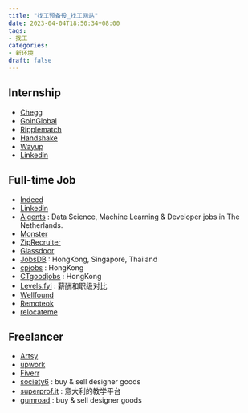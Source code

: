 ```yaml
---
title: "找工预备役_找工网站"
date: 2023-04-04T18:50:34+08:00
tags:
- 找工
categories:
- 新环境
draft: false
---
```

## Internship
- [Chegg](https://www.internships.com/)
- [GoinGlobal](https://online.usacareerguides.com/user/login)
- [Ripplematch](https://ripplematch.com/)
- [Handshake](https://joinhandshake.com/)
- [Wayup](https://www.wayup.com/)
- [Linkedin](https://www.linkedin.com/feed/)

## Full-time Job
- [Indeed](https://www.indeed.com)
- [Linkedin](https://www.linkedin.com/feed/)
- [Aigents](https://aigents.co/data-science-job-board) : Data Science, Machine Learning & Developer jobs in The Netherlands.
- [Monster](https://www.monster.com)
- [ZipRecruiter](https://www.ziprecruiter.com)
- [Glassdoor](https://www.glassdoor.com)
- [JobsDB](https://www.jobsdb.com) : HongKong, Singapore, Thailand
- [cpjobs](https://www.cpjobs.com/hk/) : HongKong
- [CTgoodjobs](https://www.ctgoodjobs.hk) : HongKong
- [Levels.fyi](https://www.levels.fyi) : 薪酬和职级对比
- [Wellfound](https://angel.co/candidates/overview)
- [Remoteok](https://remoteok.com)
- [relocateme](https://relocate.me/search)

## Freelancer
- [Artsy](https://www.artsy.net/)
- [upwork](https://www.upwork.com) 
- [Fiverr](https://www.fiverr.com)
- [society6](https://society6.com) : buy & sell designer goods
- [superprof.it](https://www.superprof.it) : 意大利的教学平台
- [gumroad](https://gumroad.com) : buy & sell designer goods